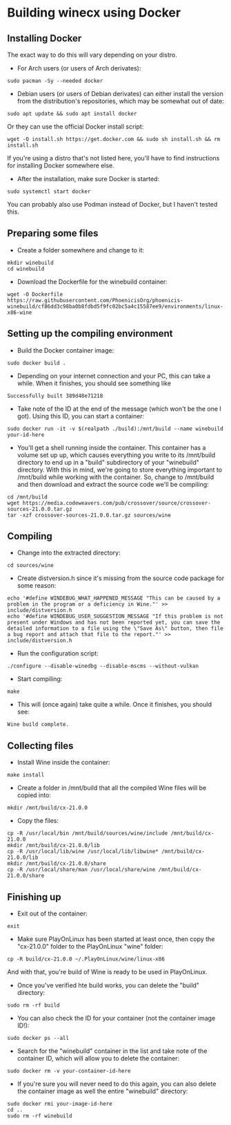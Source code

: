 # Building winecx using Docker
## Installing Docker
The exact way to do this will vary depending on your distro.
- For Arch users (or users of Arch derivates):
```
sudo pacman -Sy --needed docker
```
- Debian users (or users of Debian derivates) can either install the version from the distribution's repositories, which may be somewhat out of date:
```
sudo apt update && sudo apt install docker
```
Or they can use the official Docker install script:
```
wget -O install.sh https://get.docker.com && sudo sh install.sh && rm install.sh
```
If you're using a distro that's not listed here, you'll have to find instructions for installing Docker somewhere else.
- After the installation, make sure Docker is started:
```
sudo systemctl start docker
```
You can probably also use Podman instead of Docker, but I haven't tested this.
## Preparing some files
- Create a folder somewhere and change to it:
```
mkdir winebuild
cd winebuild
```
- Download the Dockerfile for the winebuild container:
```
wget -O Dockerfile https://raw.githubusercontent.com/PhoenicisOrg/phoenicis-winebuild/cf86dd3c98ba0b8fdbd5f9fc02bc5a4c15587ee9/environments/linux-x86-wine
```
## Setting up the compiling environment
- Build the Docker container image:
```
sudo docker build .
```
- Depending on your internet connection and your PC, this can take a while. When it finishes, you should see something like
```
Successfully built 389d48e71218
```
- Take note of the ID at the end of the message (which won't be the one I got). Using this ID, you can start a container:
```
sudo docker run -it -v $(realpath ./build):/mnt/build --name winebuild your-id-here
```
- You'll get a shell running inside the container. This container has a volume set up up, which causes everything you write to its /mnt/build directory to end up in a "build" subdirectory of your "winebuild" directory. With this in mind, we're going to store everything important to /mnt/build while working with the container. So, change to /mnt/build and then download and extract the source code we'll be compiling:
```
cd /mnt/build
wget https://media.codeweavers.com/pub/crossover/source/crossover-sources-21.0.0.tar.gz
tar -xzf crossover-sources-21.0.0.tar.gz sources/wine
```
## Compiling
- Change into the extracted directory:
```
cd sources/wine
```
- Create distversion.h since it's missing from the source code package for some reason:
```
echo '#define WINDEBUG_WHAT_HAPPENED_MESSAGE "This can be caused by a problem in the program or a deficiency in Wine."' >> include/distversion.h
echo '#define WINDEBUG_USER_SUGGESTION_MESSAGE "If this problem is not present under Windows and has not been reported yet, you can save the detailed information to a file using the \"Save As\" button, then file a bug report and attach that file to the report."' >> include/distversion.h
```
- Run the configuration script:
```
./configure --disable-winedbg --disable-mscms --without-vulkan
```
- Start compiling:
```
make
```
- This will (once again) take quite a while. Once it finishes, you should see:
```
Wine build complete.
```
## Collecting files
- Install Wine inside the container:
```
make install
```
- Create a folder in /mnt/build that all the compiled Wine files will be copied into:
```
mkdir /mnt/build/cx-21.0.0
```
- Copy the files:
```
cp -R /usr/local/bin /mnt/build/sources/wine/include /mnt/build/cx-21.0.0
mkdir /mnt/build/cx-21.0.0/lib
cp -R /usr/local/lib/wine /usr/local/lib/libwine* /mnt/build/cx-21.0.0/lib
mkdir /mnt/build/cx-21.0.0/share
cp -R /usr/local/share/man /usr/local/share/wine /mnt/build/cx-21.0.0/share
```
## Finishing up
- Exit out of the container:
```
exit
```
- Make sure PlayOnLinux has been started at least once, then copy the "cx-21.0.0" folder to the PlayOnLinux "wine" folder:
```
cp -R build/cx-21.0.0 ~/.PlayOnLinux/wine/linux-x86
```
And with that, you're build of Wine is ready to be used in PlayOnLinux.
- Once you've verified hte build works, you can delete the "build" directory:
```
sudo rm -rf build
```
- You can also check the ID for your container (not the container image ID!):
```
sudo docker ps --all
```
- Search for the "winebuild" container in the list and take note of the container ID, which will allow you to delete the container:
```
sudo docker rm -v your-container-id-here
```
- If you're sure you will never need to do this again, you can also delete the container image as well the entire "winebuild" directory:
```
sudo docker rmi your-image-id-here
cd ..
sudo rm -rf winebuild
```
